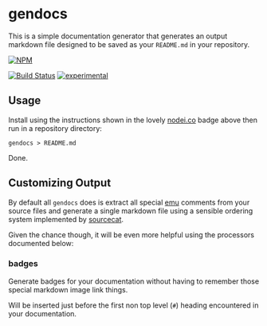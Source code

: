 # gendocs

This is a simple documentation generator that generates an output markdown
file designed to be saved as your `README.md` in your repository.


[![NPM](https://nodei.co/npm/gendocs.png)](https://nodei.co/npm/gendocs/)

[![Build Status](https://travis-ci.org/DamonOehlman/gendocs.png?branch=master)](https://travis-ci.org/DamonOehlman/gendocs)
[![experimental](http://hughsk.github.io/stability-badges/dist/experimental.svg)](http://github.com/hughsk/stability-badges)

## Usage

Install using the instructions shown in the lovely
[nodei.co](http://nodei.co) badge above then run in a repository directory:

```
gendocs > README.md
```

Done.

## Customizing Output

By default all `gendocs` does is extract all special
[emu](https://github.com/puffnfresh/emu.js) comments from your source files
and generate a single markdown file using a sensible ordering system
implemented by [sourcecat](https://github.com/DamonOehlman/sourcecat).

Given the chance though, it will be even more helpful using the processors
documented below:

### badges

Generate badges for your documentation without having to remember those
special markdown image link things.

Will be inserted just before the first non top level (`#`) heading
encountered in your documentation.
